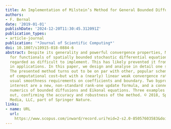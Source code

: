 ```yaml
---
title: An Implementation of Milstein’s Method for General Bounded Diffusions
authors:
- F. Bernal
date: '2019-01-01'
publishDate: '2024-12-20T11:30:45.312091Z'
publication_types:
- article-journal
publication: '*Journal of Scientific Computing*'
doi: 10.1007/s10915-018-0884-6
abstract: Despite its generality and powerful convergence properties, Milstein’s method
  for functionals of spatially bounded stochastic differential equations is widely
  regarded as difficult to implement. This has likely prevented it from being utilised
  in applications. In this paper, we design and analyse in detail one such implementation.
  The presented method turns out to be on par with other, popular schemes in terms
  of computational cost—but with a (nearly) linear weak convergence rate under the
  usual smoothness requirements on coefficients and boundary. Two byproducts of theoretical
  interest are a new, non-standard rank-one update formula, and a connection between
  numerics of bounded diffusions and Eikonal equations. Three examples are worked
  out, confirming the accuracy and robustness of the method. © 2018, Springer Science+Business
  Media, LLC, part of Springer Nature.
links:
- name: URL
  url: 
    https://www.scopus.com/inward/record.uri?eid=2-s2.0-85057603583&doi=10.1007%2fs10915-018-0884-6&partnerID=40&md5=6747a24f0de3381d96f5ff4e9e2b8a37
---
```


